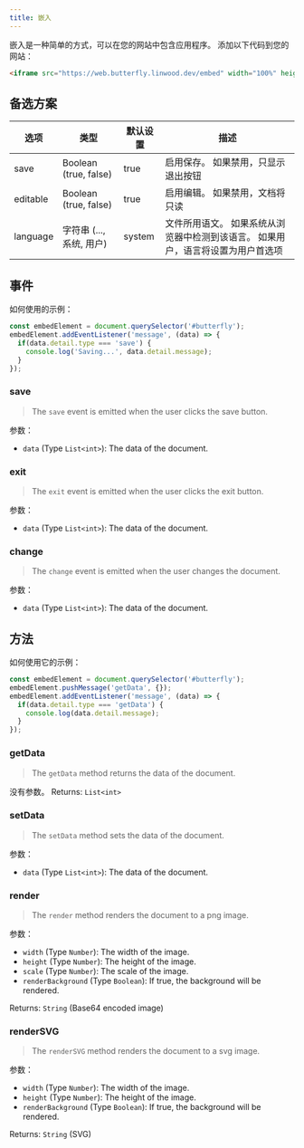 ```yaml
---
title: 嵌入
---
```


嵌入是一种简单的方式，可以在您的网站中包含应用程序。
添加以下代码到您的网站：

```html
<iframe src="https://web.butterfly.linwood.dev/embed" width="100%" height="500px" allowtransparency="true"></iframe>
```

## 备选方案

| 选项       | 类型                                                                                   | 默认设置   | 描述                                        |
| -------- | ------------------------------------------------------------------------------------ | ------ | ----------------------------------------- |
| save     | Boolean (true, false)                                             | true   | 启用保存。 如果禁用，只显示退出按钮                        |
| editable | Boolean (true, false)                                             | true   | 启用编辑。 如果禁用，文档将只读                          |
| language | 字符串 (..., 系统, 用户) | system | 文件所用语文。 如果系统从浏览器中检测到该语言。 如果用户，语言将设置为用户首选项 |

## 事件

如何使用的示例：

```javascript
const embedElement = document.querySelector('#butterfly');
embedElement.addEventListener('message', (data) => {
  if(data.detail.type === 'save') {
    console.log('Saving...', data.detail.message);
  }
});
```

### save

> The `save` event is emitted when the user clicks the save button.

参数：

- `data` (Type `List<int>`): The data of the document.

### exit

> The `exit` event is emitted when the user clicks the exit button.

参数：

- `data` (Type `List<int>`): The data of the document.

### change

> The `change` event is emitted when the user changes the document.

参数：

- `data` (Type `List<int>`): The data of the document.

## 方法

如何使用它的示例：

```javascript
const embedElement = document.querySelector('#butterfly');
embedElement.pushMessage('getData', {});
embedElement.addEventListener('message', (data) => {
  if(data.detail.type === 'getData') {
    console.log(data.detail.message);
  }
});
```

### getData

> The `getData` method returns the data of the document.

没有参数。
Returns: `List<int>`

### setData

> The `setData` method sets the data of the document.

参数：

- `data` (Type `List<int>`): The data of the document.

### render

> The `render` method renders the document to a png image.

参数：

- `width` (Type `Number`): The width of the image.
- `height` (Type `Number`): The height of the image.
- `scale` (Type `Number`): The scale of the image.
- `renderBackground` (Type `Boolean`): If true, the background will be rendered.

Returns: `String` (Base64 encoded image)

### renderSVG

> The `renderSVG` method renders the document to a svg image.

参数：

- `width` (Type `Number`): The width of the image.
- `height` (Type `Number`): The height of the image.
- `renderBackground` (Type `Boolean`): If true, the background will be rendered.

Returns: `String` (SVG)
